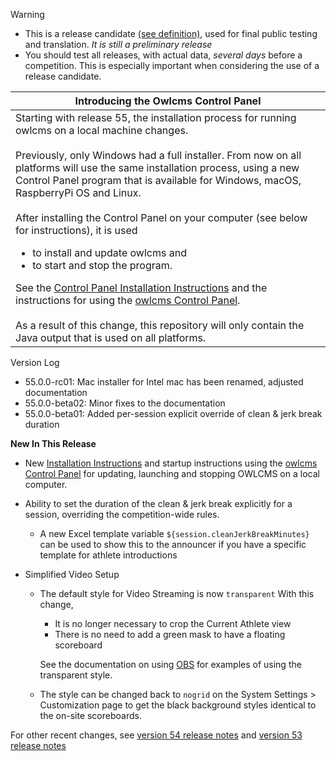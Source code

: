> [!WARNING]
>
> - This is a release candidate [(see definition)](https://en.wikipedia.org/wiki/Software_release_life_cycle#Release_candidate), used for final public testing and translation. *It is still a preliminary release*
> - You should test all releases, with actual data, *several days* before a competition. This is especially important when considering the use of a release candidate.

| Introducing the Owlcms Control Panel                         |
| ------------------------------------------------------------ |
| Starting with release 55, the installation process for running owlcms on a local machine changes.<br><br>Previously, only Windows had a full installer.  From now on all platforms will use the same installation process, using a new Control Panel program that is available for Windows, macOS, RaspberryPi OS and Linux.<br><br>After installing the Control Panel on your computer (see below for instructions), it is used<ul><li>to install and update owlcms and<li> to start and stop the program. </ul>See the [Control Panel Installation Instructions](https://owlcms.github.io/owlcms4-prerelease/#/LocalDownloads.md) and the instructions for using the [owlcms Control Panel](https://owlcms.github.io/owlcms4-prerelease/#/LocalControlPanel.md).<br><br>As a result of this change, this repository will only contain the Java output that is used on all platforms. |

Version Log

- 55.0.0-rc01: Mac installer for Intel mac has been renamed, adjusted documentation
- 55.0.0-beta02: Minor fixes to the documentation
- 55.0.0-beta01: Added per-session explicit override of clean & jerk break duration

**New In This Release**

- New [Installation Instructions](https://owlcms.github.io/owlcms4-prerelease/#/LocalDownloads.) and startup instructions using the [owlcms Control Panel](https://owlcms.github.io/owlcms4-prerelease/#/LocalControlPanel.md) for updating, launching and stopping OWLCMS on a local computer.

- Ability to set the duration of the clean & jerk break explicitly for a session, overriding the competition-wide rules.

  - A new Excel template variable `${session.cleanJerkBreakMinutes}` can be used to show this to the announcer if you have a specific template for athlete introductions

- Simplified Video Setup
  - The default style for Video Streaming is now `transparent` 
    With this change,
    
    - It is no longer necessary to crop the Current Athlete view
    - There is no need to add a green mask to have a floating scoreboard
    
    See the documentation on using [OBS](https://owlcms.github.io/owlcms4-prerelease/#/LocalDownloads.) for examples of using the transparent style.
    
  - The style can be changed back to `nogrid` on the System Settings > Customization page to get the black background styles identical to the on-site scoreboards.

    


For other recent changes, see [version 54 release notes](https://github.com/owlcms/owlcms4/releases/tag/54.2.1) and [version 53 release notes](https://github.com/owlcms/owlcms4/releases/tag/53.1.0)
